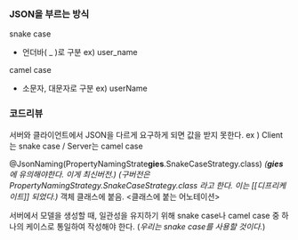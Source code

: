 
### JSON을 부르는 방식
snake case
- 언더바( _ )로 구분
	ex) user_name

camel case
- 소문자, 대문자로 구분
	ex) userName



### 코드리뷰
서버와 클라이언트에서 JSON을 다르게 요구하게 되면 값을 받지 못한다.
	ex ) Client는 snake case / Server는 camel case



@JsonNaming(PropertyNamingStrate**gies**.SnakeCaseStrategy.class)
	*(**gies**에 유의해야한다. 이게 최신버전.)*
	*(구버전은 PropertyNamingStrategy.SnakeCaseStrategy.class 라고 한다. 이는 [[디프리케이트]] 되었다.)* 
	객체 클래스에 붙음.
	<클래스에 붙는 어노테이션>



서버에서 모델을 생성할 때, 일관성을 유지하기 위해 snake case나 camel case 중 하나의 케이스로 통일하여 작성해야 한다.
(*우리는 snake case를 사용할 것이다.*)













